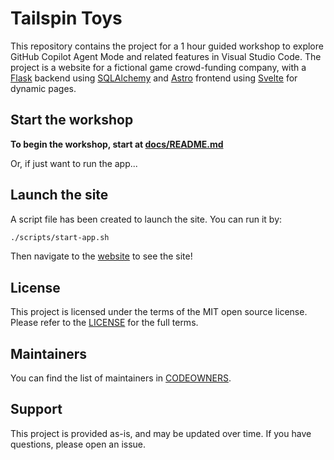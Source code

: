 # Tailspin Toys

This repository contains the project for a 1 hour guided workshop to explore GitHub Copilot Agent Mode and related features in Visual Studio Code. The project is a website for a fictional game crowd-funding company, with a [Flask](https://flask.palletsprojects.com/en/stable/) backend using [SQLAlchemy](https://www.sqlalchemy.org/) and [Astro](https://astro.build/) frontend using [Svelte](https://svelte.dev/) for dynamic pages.

## Start the workshop

**To begin the workshop, start at [docs/README.md](./docs/README.md)**

Or, if just want to run the app...

## Launch the site

A script file has been created to launch the site. You can run it by:

```bash
./scripts/start-app.sh
```

Then navigate to the [website](http://localhost:4321) to see the site!

## License 

This project is licensed under the terms of the MIT open source license. Please refer to the [LICENSE](./LICENSE) for the full terms.

## Maintainers 

You can find the list of maintainers in [CODEOWNERS](./.github/CODEOWNERS).

## Support

This project is provided as-is, and may be updated over time. If you have questions, please open an issue.
